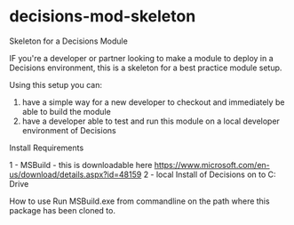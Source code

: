 # decisions-mod-skeleton
Skeleton for a Decisions Module

IF you're a developer or partner looking to make a module to deploy in a Decisions environment, this is a skeleton for a best practice module setup.

Using this setup you can:
1. have a simple way for a new developer to checkout and immediately be able to build the module 
2. have a developer able to test and run this module on a local developer environment of Decisions



Install Requirements

1 - MSBuild - this is downloadable here https://www.microsoft.com/en-us/download/details.aspx?id=48159
2 - local Install of Decisions on to C: Drive


How to use
Run MSBuild.exe from commandline on the path where this package has been cloned to. 